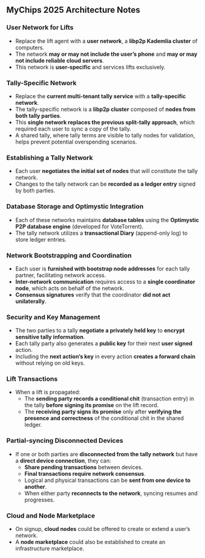 ## MyChips 2025 Architecture Notes

### User Network for Lifts

- Replace the lift agent with a **user network**, a **libp2p Kademlia cluster** of computers.
- The network **may or may not include the user’s phone** and **may or may not include reliable cloud servers**.
- This network is **user-specific** and services lifts exclusively.

### Tally-Specific Network

- Replace the **current multi-tenant tally service** with a **tally-specific network**.
- The tally-specific network is a **libp2p cluster** composed of **nodes from both tally parties**.
- This **single network replaces the previous split-tally approach**, which required each user to sync a copy of the tally.
- A shared tally, where tally terms are visible to tally nodes for validation, helps prevent potential overspending scenarios.

### Establishing a Tally Network

- Each user **negotiates the initial set of nodes** that will constitute the tally network.
- Changes to the tally network can be **recorded as a ledger entry** signed by both parties.

### Database Storage and Optimystic Integration

- Each of these networks maintains **database tables** using the **Optimystic P2P database engine** (developed for VoteTorrent).
- The tally network utilizes a **transactional Diary** (append-only log) to store ledger entries.

### Network Bootstrapping and Coordination

- Each user is **furnished with bootstrap node addresses** for each tally partner, facilitating network access.
- **Inter-network communication** requires access to a **single coordinator node**, which acts on behalf of the network.
- **Consensus signatures** verify that the coordinator **did not act unilaterally**.

### Security and Key Management

- The two parties to a tally **negotiate a privately held key** to **encrypt sensitive tally information**.
- Each tally party also generates a **public key** for their next **user signed** action.
- Including the **next action’s key** in every action **creates a forward chain** without relying on old keys.

### Lift Transactions

- When a lift is propagated:
  - The **sending party records a conditional chit** (transaction entry) in the tally **before signing its promise** on the lift record.
  - The **receiving party signs its promise** only after **verifying the presence and correctness** of the conditional chit in the shared ledger.

### Partial-syncing Disconnected Devices

- If one or both parties are **disconnected from the tally network** but have a **direct device connection**, they can:
  - **Share pending transactions** between devices.
  - **Final transactions require network consensus**.
  - Logical and physical transactions can be **sent from one device to another**.
  - When either party **reconnects to the network**, syncing resumes and progresses.

### Cloud and Node Marketplace

- On signup, **cloud nodes** could be offered to create or extend a user’s network.
- A **node marketplace** could also be established to create an infrastructure marketplace.

